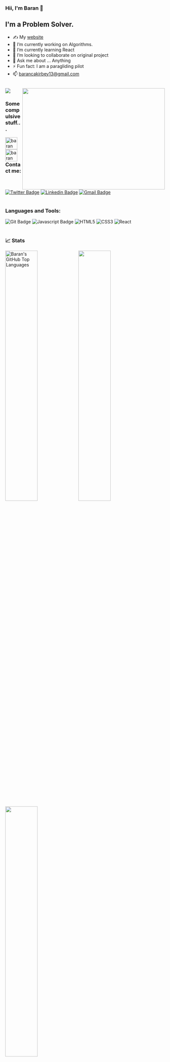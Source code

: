<!---
![Profile Views](https://komarev.com/ghpvc/?username=ifeelblue99)

ifeelblue99/ifeelblue99 is a ✨ special ✨ repository because its `README.md` (this file) appears on your GitHub profile.
You can click the Preview link to take a look at your changes.
--->

### Hii, I'm Baran  👋 


## I'm a Problem Solver.
- ✍ My [website]
- 🔭 I’m currently working on Algorithms.
- 🌱 I’m currently learning React
- 👯 I’m looking to collaborate on original project
- 💬 Ask me about ... Anything
- ⚡ Fun fact: I am a paragliding pilot
- 📫 barancakirbey13@gmail.com
<br/>

<img src="https://activity-graph.herokuapp.com/graph?username=ifeelblue99&bg_color=0f2d3d&color=1cadfb&line=1cadfb&point=1cadfb&area=true&hide_border=true">

<img align="right" width="450" height="320" src="https://media1.giphy.com/media/qgQUggAC3Pfv687qPC/giphy.gif?cid=790b761104b09f1c81985d46831c05d52875c6025d01c9a2&rid=giphy.gif&ct=gC">
<br/>

### Some compulsive stuff...
[<img align="left" alt="baran cakirbey | Codepan" width="38px" src="https://img.icons8.com/windows/452/codepen.png" />][codepan]
[<img align="left" alt="baran cakirbey | Codepan" width="38px" src="https://seeklogo.com/images/C/code-sandbox-logo-0746E97CA1-seeklogo.com.png" />][codesandbox]
<br/>
<br/>

### Contact me:
[![Twitter Badge](http://img.shields.io/badge/-Twitter-blue?style=flat-square&logo=twitter&logoColor=white&link=https://twitter.com/iFeelBlue13)](https://twitter.com/iFeelBlue13) 
[![Linkedin Badge](https://img.shields.io/badge/-LinkedIn-blue?style=flat-square&logo=Linkedin&logoColor=white&link=https://www.linkedin.com/in/hemanthkollipara/)](https://linkedin.com/in/barancakirbey)
[![Gmail Badge](https://img.shields.io/badge/-Gmail-d14836?style=flat-square&logo=Gmail&logoColor=white&link=mailto:defcon.sentinal95@gmail.com)](mailto:barancakirbey13@gmail.com)
<br />
<br/>

### Languages and Tools:
![Git Badge](https://img.shields.io/badge/-Git-F05032?style=flat-square&logo=git&logoColor=white)
![Javascript Badge](https://img.shields.io/badge/-JavaScript-black?style=flat-square&logo=javascript)
![HTML5](https://img.shields.io/badge/-HTML5-E34F26?style=flat-square&logo=html5&logoColor=white)
![CSS3](https://img.shields.io/badge/-CSS3-1572B6?style=flat-square&logo=css3)
![React](https://img.shields.io/badge/-React-black?style=flat-square&logo=react)
<br />
<br/>

### 📈 Stats
<p align="left">
  <img width="45%" alt="Baran's GitHub Top Languages" src="https://github-readme-stats.vercel.app/api/top-langs/?username=ifeelblue99&theme=tokyonight" />
  <img width="45%" src="https://github-readme-stats.vercel.app/api?username=ifeelblue99&theme=tokyonight" />
  <img width="45%" src="https://github-readme-streak-stats.herokuapp.com/?user=ifeelblue99&theme=tokyonight" />
</p>


[twitter]: https://twitter.com/iFeelBlue13
[linkedin]: https://linkedin.com/in/barancakirbey
[portfolio]: https://github.com/ifeelblue99?tab=repositories
[netlify]: https://app.netlify.com/teams/ifeelblue99/overview
[e-mail]: barancakirbey13@gmail.com
[codepan]: https://codepen.io/iFeelBlue
[website]: https://barancakirbey.netlify.app/
[codesandbox]: https://codesandbox.io/u/ifeelblue99


